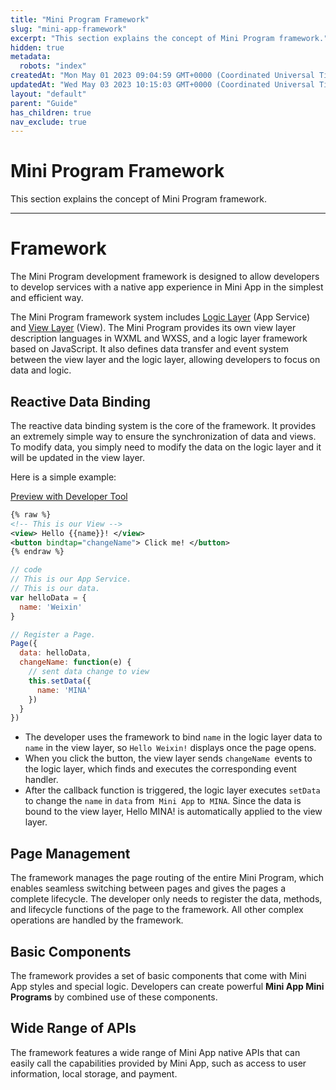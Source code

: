 ```yaml
---
title: "Mini Program Framework"
slug: "mini-app-framework"
excerpt: "This section explains the concept of Mini Program framework."
hidden: true
metadata: 
  robots: "index"
createdAt: "Mon May 01 2023 09:04:59 GMT+0000 (Coordinated Universal Time)"
updatedAt: "Wed May 03 2023 10:15:03 GMT+0000 (Coordinated Universal Time)"
layout: "default"
parent: "Guide"
has_children: true
nav_exclude: true
---
```

# Mini Program Framework 
This section explains the concept of Mini Program framework.

***

# Framework

The Mini Program development framework is designed to allow developers to develop services with a native app experience in Mini App in the simplest and efficient way.

The Mini Program framework system includes [Logic Layer](<>) (App Service) and [View Layer](<>) (View). The Mini Program provides its own view layer description languages in WXML and WXSS, and a logic layer framework based on JavaScript. It also defines data transfer and event system between the view layer and the logic layer, allowing developers to focus on data and logic.

## Reactive Data Binding

The reactive data binding system is the core of the framework. It provides an extremely simple way to ensure the synchronization of data and views. To modify data, you simply need to modify the data on the logic layer and it will be updated in the view layer.

Here is a simple example:

[Preview with Developer Tool](<>)

```xml
{% raw %}
<!-- This is our View -->
<view> Hello {{name}}! </view>
<button bindtap="changeName"> Click me! </button>
{% endraw %}
```

```javascript
// code
// This is our App Service.
// This is our data.
var helloData = {
  name: 'Weixin'
}

// Register a Page.
Page({
  data: helloData,
  changeName: function(e) {
    // sent data change to view
    this.setData({
      name: 'MINA'
    })
  }
})
```

- The developer uses the framework to bind `name` in the logic layer data to `name` in the view layer, so `Hello Weixin!` displays once the page opens.
- When you click the button, the view layer sends `changeName `events to the logic layer, which finds and executes the corresponding event handler.
- After the callback function is triggered, the logic layer executes `setData` to change the `name` in `data` from` Mini App` to` MINA`. Since the data is bound to the view layer, Hello MINA! is automatically applied to the view layer.

## Page Management

The framework manages the page routing of the entire Mini Program, which enables seamless switching between pages and gives the pages a complete lifecycle. The developer only needs to register the data, methods, and lifecycle functions of the page to the framework. All other complex operations are handled by the framework.

## Basic Components

The framework provides a set of basic components that come with Mini App styles and special logic. Developers can create powerful **Mini App Mini Programs** by combined use of these components.

## Wide Range of APIs

The framework features a wide range of Mini App native APIs that can easily call the capabilities provided by Mini App, such as access to user information, local storage, and payment.
